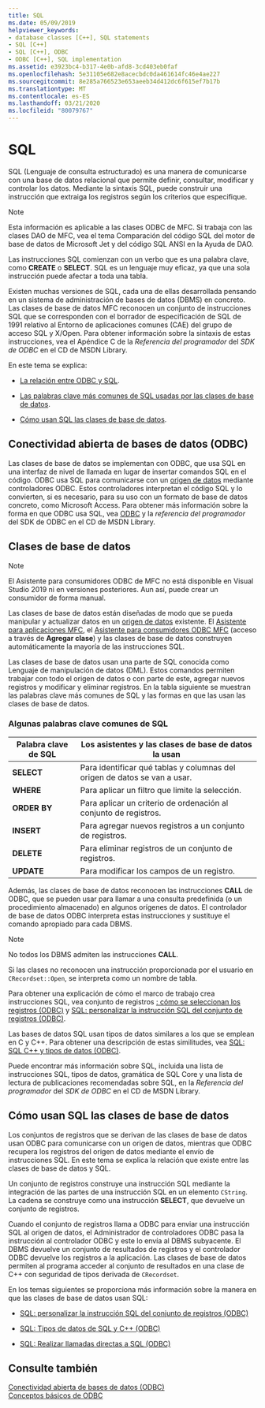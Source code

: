 ```yaml
---
title: SQL
ms.date: 05/09/2019
helpviewer_keywords:
- database classes [C++], SQL statements
- SQL [C++]
- SQL [C++], ODBC
- ODBC [C++], SQL implementation
ms.assetid: e3923bc4-b317-4e0b-afd8-3cd403eb0faf
ms.openlocfilehash: 5e31105e682e8acecbdc0da461614fc46e4ae227
ms.sourcegitcommit: 8e285a766523e653aeeb34d412dc6f615ef7b17b
ms.translationtype: MT
ms.contentlocale: es-ES
ms.lasthandoff: 03/21/2020
ms.locfileid: "80079767"
---
```

# <a name="sql"></a>SQL

SQL (Lenguaje de consulta estructurado) es una manera de comunicarse con una base de datos relacional que permite definir, consultar, modificar y controlar los datos. Mediante la sintaxis SQL, puede construir una instrucción que extraiga los registros según los criterios que especifique.

> [!NOTE]
>  Esta información es aplicable a las clases ODBC de MFC. Si trabaja con las clases DAO de MFC, vea el tema Comparación del código SQL del motor de base de datos de Microsoft Jet y del código SQL ANSI en la Ayuda de DAO.

Las instrucciones SQL comienzan con un verbo que es una palabra clave, como **CREATE** o **SELECT**. SQL es un lenguaje muy eficaz, ya que una sola instrucción puede afectar a toda una tabla.

Existen muchas versiones de SQL, cada una de ellas desarrollada pensando en un sistema de administración de bases de datos (DBMS) en concreto. Las clases de base de datos MFC reconocen un conjunto de instrucciones SQL que se corresponden con el borrador de especificación de SQL de 1991 relativo al Entorno de aplicaciones comunes (CAE) del grupo de acceso SQL y X/Open. Para obtener información sobre la sintaxis de estas instrucciones, vea el Apéndice C de la *Referencia del programador* del *SDK de ODBC* en el CD de MSDN Library.

En este tema se explica:

- [La relación entre ODBC y SQL](#_core_open_database_connectivity_.28.odbc.29).

- [Las palabras clave más comunes de SQL usadas por las clases de base de datos](#_core_the_database_classes).

- [Cómo usan SQL las clases de base de datos](#_core_how_the_database_classes_use_sql).

##  <a name="open-database-connectivity-odbc"></a><a name="_core_open_database_connectivity_.28.odbc.29"></a> Conectividad abierta de bases de datos (ODBC)

Las clases de base de datos se implementan con ODBC, que usa SQL en una interfaz de nivel de llamada en lugar de insertar comandos SQL en el código. ODBC usa SQL para comunicarse con un [origen de datos](../../data/odbc/data-source-odbc.md) mediante controladores ODBC. Estos controladores interpretan el código SQL y lo convierten, si es necesario, para su uso con un formato de base de datos concreto, como Microsoft Access. Para obtener más información sobre la forma en que ODBC usa SQL, vea [ODBC](../../data/odbc/odbc-basics.md) y la *referencia del programador* del SDK de ODBC en el CD de MSDN Library.

##  <a name="database-classes"></a><a name="_core_the_database_classes"></a> Clases de base de datos

> [!NOTE]
> El Asistente para consumidores ODBC de MFC no está disponible en Visual Studio 2019 ni en versiones posteriores. Aun así, puede crear un consumidor de forma manual.

Las clases de base de datos están diseñadas de modo que se pueda manipular y actualizar datos en un [origen de datos](../../data/odbc/data-source-odbc.md) existente. El [Asistente para aplicaciones MFC](../../mfc/reference/database-support-mfc-application-wizard.md), el [Asistente para consumidores ODBC MFC](../../mfc/reference/adding-an-mfc-odbc-consumer.md) (acceso a través de **Agregar clase**) y las clases de base de datos construyen automáticamente la mayoría de las instrucciones SQL.

Las clases de base de datos usan una parte de SQL conocida como Lenguaje de manipulación de datos (DML). Estos comandos permiten trabajar con todo el origen de datos o con parte de este, agregar nuevos registros y modificar y eliminar registros. En la tabla siguiente se muestran las palabras clave más comunes de SQL y las formas en que las usan las clases de base de datos.

### <a name="some-common-sql-keywords"></a>Algunas palabras clave comunes de SQL

|Palabra clave de SQL|Los asistentes y las clases de base de datos la usan|
|-----------------|---------------------------------------------|
|**SELECT**|Para identificar qué tablas y columnas del origen de datos se van a usar.|
|**WHERE**|Para aplicar un filtro que limite la selección.|
|**ORDER BY**|Para aplicar un criterio de ordenación al conjunto de registros.|
|**INSERT**|Para agregar nuevos registros a un conjunto de registros.|
|**DELETE**|Para eliminar registros de un conjunto de registros.|
|**UPDATE**|Para modificar los campos de un registro.|

Además, las clases de base de datos reconocen las instrucciones **CALL** de ODBC, que se pueden usar para llamar a una consulta predefinida (o un procedimiento almacenado) en algunos orígenes de datos. El controlador de base de datos ODBC interpreta estas instrucciones y sustituye el comando apropiado para cada DBMS.

> [!NOTE]
>  No todos los DBMS admiten las instrucciones **CALL**.

Si las clases no reconocen una instrucción proporcionada por el usuario en `CRecordset::Open`, se interpreta como un nombre de tabla.

Para obtener una explicación de cómo el marco de trabajo crea instrucciones SQL, vea conjunto de registros [: cómo se seleccionan los registros (ODBC)](../../data/odbc/recordset-how-recordsets-select-records-odbc.md) y [SQL: personalizar la instrucción SQL del conjunto de registros (ODBC)](../../data/odbc/sql-customizing-your-recordsets-sql-statement-odbc.md).

Las bases de datos SQL usan tipos de datos similares a los que se emplean en C y C++. Para obtener una descripción de estas similitudes, vea [SQL: SQL C++ y tipos de datos (ODBC)](../../data/odbc/sql-sql-and-cpp-data-types-odbc.md).

Puede encontrar más información sobre SQL, incluida una lista de instrucciones SQL, tipos de datos, gramática de SQL Core y una lista de lectura de publicaciones recomendadas sobre SQL, en la *Referencia del programador* del *SDK de ODBC* en el CD de MSDN Library.

##  <a name="how-the-database-classes-use-sql"></a><a name="_core_how_the_database_classes_use_sql"></a> Cómo usan SQL las clases de base de datos

Los conjuntos de registros que se derivan de las clases de base de datos usan ODBC para comunicarse con un origen de datos, mientras que ODBC recupera los registros del origen de datos mediante el envío de instrucciones SQL. En este tema se explica la relación que existe entre las clases de base de datos y SQL.

Un conjunto de registros construye una instrucción SQL mediante la integración de las partes de una instrucción SQL en un elemento `CString`. La cadena se construye como una instrucción **SELECT**, que devuelve un conjunto de registros.

Cuando el conjunto de registros llama a ODBC para enviar una instrucción SQL al origen de datos, el Administrador de controladores ODBC pasa la instrucción al controlador ODBC y este lo envía al DBMS subyacente. El DBMS devuelve un conjunto de resultados de registros y el controlador ODBC devuelve los registros a la aplicación. Las clases de base de datos permiten al programa acceder al conjunto de resultados en una clase de C++ con seguridad de tipos derivada de `CRecordset`.

En los temas siguientes se proporciona más información sobre la manera en que las clases de base de datos usan SQL:

- [SQL: personalizar la instrucción SQL del conjunto de registros (ODBC)](../../data/odbc/sql-customizing-your-recordsets-sql-statement-odbc.md)

- [SQL: Tipos de datos de SQL y C++ (ODBC)](../../data/odbc/sql-sql-and-cpp-data-types-odbc.md)

- [SQL: Realizar llamadas directas a SQL (ODBC)](../../data/odbc/sql-making-direct-sql-calls-odbc.md)

## <a name="see-also"></a>Consulte también

[Conectividad abierta de bases de datos (ODBC)](../../data/odbc/open-database-connectivity-odbc.md)<br/>
[Conceptos básicos de ODBC](../../data/odbc/odbc-basics.md)